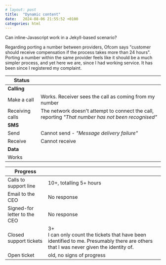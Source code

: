 ```yaml
---
# layout: post
title:  "Dynamic content"
date:   2024-08-06 21:55:52 +0100
categories: html
---
```


<script>
   	function daysSince(start) {
		writePlural(elapsedDays(start), "day");
   	}

   	function weeksAndDaysSince(start) {
   		const totalDays = elapsedDays(start);
   		const weeks = Math.floor(totalDays / 7);
   		const days = totalDays - 7 * weeks;
   		if (weeks != 0) {
   			writePlural(weeks, "week");
			document.write(" ");
		}
		writePlural(days, "day");
   	}

   	function writePlural(count, unit) {
		document.write(`${count} ${unit}`);
		if (count != 1) {
			document.write("s");
		}
   	}

	function elapsedDays(start) {
	   	const startDate = Date.parse(start);
   		const now = Date.now();
   		return Math.floor((now - startDate) / 60 / 60 / 24 / 1000);
   	}

   	function daysSinceComplaint() {
   		daysSince("10 Jun 2024 GMT");
   	}
</script>

Can inline-Javascript work in a Jekyll-based scenario? <script>document.write("Yes")</script>

Regarding porting a number between providers, Ofcom says "customer should receive compensation if the process takes more than 24 hours". Porting a number within the same provider feels like it should be a much simpler process, and yet here we are, <script>weeksAndDaysSince("3 Jun 2024")</script> since I had working service.
It has been <script>weeksAndDaysSince("10 Jun 2024")</script> since I registered my complaint.


|Status| |
|-|-|
|__Calling__||
|Make a call|Works. Receiver sees the call as coming from my number|
|Receiving calls|The network doesn't attempt to connect the call, reporting *"That number has not been recognised"*|
|__SMS__||
|Send|Cannot send - *"Message delivery failure"*|
|Receive|Cannot receive|
|__Data__||
|Works||

|Progress| |
|-|-|
|Calls to support line|10+, totalling 5+ hours|
|Email to the CEO|No response|
|Signed-for letter to the CEO|No response|
|Closed support tickets|3+<br/>I can only count the tickets that have been identified to me. Presumably there are others that I was never given the identity of.|
|Open ticket|<script>daysSince("2 Aug 2024")</script> old, no signs of progress|


